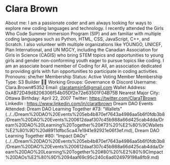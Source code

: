 # Clara Brown

About me: I am a passionate coder and am always looking for ways to explore new coding languages and technology. I recently attended the Girls Who Code Summer Immersion Program (SIP) and am familiar with multiple coding languages such as Python, HTML, CSS, JavaScript, C++, and Scratch. I also volunteer with multiple organizations like YOUNGO, UNICEF, Plan International, and UN MGCY, including the Canadian Association for Girls in Science (CAGIS) who bring STEM topics and opportunities to young girls and gender non-conforming youth eager to pursue topics like coding. I am an associate board member of Coding for All, an association dedicated to providing girls with fun opportunities to participate in coding activities.
Pronouns: she/her
Membership Status: Active Voting Member
Membership Type: S3 Builder 🧑‍🚀
Working Groups: Governance ⚙️
Discord Username: Clara.Brown#5352
Email: claratamsin5@gmail.com
Wallet Address: 0xAB72D49d8206306f54b05Df2e72e63501F04B75B
Nearest Major City: Ottawa
Birthday: April 22, 2007
Twitter: https://twitter.com/ClaraTBrown
LinkedIn : https://www.linkedin.com/in/claratbrown
Dream DAO Events Attended: Dream DAO Learning Together #73: “Wallets” (../../Dream%20DAO%20Events%205eb4b870ef7643a4986aa5b6f0fdb3b8/Dream%20DAO%20Events%200612daaf307c45b988a66d425cab4dda/Dream%20DAO%20Learning%20Together%20#73%20%E2%80%9CWallets%E2%80%9D%20d8911dfbc5ca47e1941e92921e06f3ef.md), Dream DAO Learning Together #80: “Impact DAOs” (../../Dream%20DAO%20Events%205eb4b870ef7643a4986aa5b6f0fdb3b8/Dream%20DAO%20Events%200612daaf307c45b988a66d425cab4dda/Dream%20DAO%20Learning%20Together%20#80%20%E2%80%9CImpact%20DAOs%E2%80%9D%2094aaf69c95c240c6ad024979198a8fb9.md)